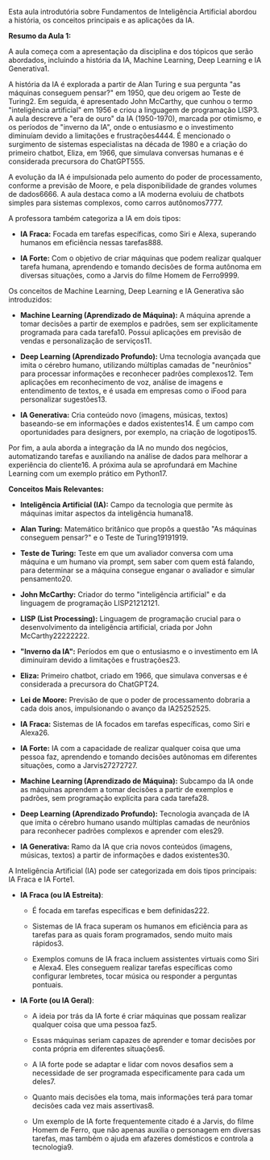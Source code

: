 Esta aula introdutória sobre Fundamentos de Inteligência Artificial abordou a história, os conceitos principais e as aplicações da IA.

**Resumo da Aula 1:**

A aula começa com a apresentação da disciplina e dos tópicos que serão abordados, incluindo a história da IA, Machine Learning, Deep Learning e IA Generativa1.

A história da IA é explorada a partir de Alan Turing e sua pergunta "as máquinas conseguem pensar?" em 1950, que deu origem ao Teste de Turing2. Em seguida, é apresentado John McCarthy, que cunhou o termo "inteligência artificial" em 1956 e criou a linguagem de programação LISP3. A aula descreve a "era de ouro" da IA (1950-1970), marcada por otimismo, e os períodos de "inverno da IA", onde o entusiasmo e o investimento diminuíam devido a limitações e frustrações4444. É mencionado o surgimento de sistemas especialistas na década de 1980 e a criação do primeiro chatbot, Eliza, em 1966, que simulava conversas humanas e é considerada precursora do ChatGPT555.

A evolução da IA é impulsionada pelo aumento do poder de processamento, conforme a previsão de Moore, e pela disponibilidade de grandes volumes de dados6666. A aula destaca como a IA moderna evoluiu de chatbots simples para sistemas complexos, como carros autônomos7777.

A professora também categoriza a IA em dois tipos:

- **IA Fraca:** Focada em tarefas específicas, como Siri e Alexa, superando humanos em eficiência nessas tarefas888.
    
- **IA Forte:** Com o objetivo de criar máquinas que podem realizar qualquer tarefa humana, aprendendo e tomando decisões de forma autônoma em diversas situações, como a Jarvis do filme Homem de Ferro9999.
    

Os conceitos de Machine Learning, Deep Learning e IA Generativa são introduzidos:

- **Machine Learning (Aprendizado de Máquina):** A máquina aprende a tomar decisões a partir de exemplos e padrões, sem ser explicitamente programada para cada tarefa10. Possui aplicações em previsão de vendas e personalização de serviços11.
    
- **Deep Learning (Aprendizado Profundo):** Uma tecnologia avançada que imita o cérebro humano, utilizando múltiplas camadas de "neurônios" para processar informações e reconhecer padrões complexos12. Tem aplicações em reconhecimento de voz, análise de imagens e entendimento de textos, e é usada em empresas como o iFood para personalizar sugestões13.
    
- **IA Generativa:** Cria conteúdo novo (imagens, músicas, textos) baseando-se em informações e dados existentes14. É um campo com oportunidades para designers, por exemplo, na criação de logotipos15.
    

Por fim, a aula aborda a integração da IA no mundo dos negócios, automatizando tarefas e auxiliando na análise de dados para melhorar a experiência do cliente16. A próxima aula se aprofundará em Machine Learning com um exemplo prático em Python17.

**Conceitos Mais Relevantes:**

- **Inteligência Artificial (IA):** Campo da tecnologia que permite às máquinas imitar aspectos da inteligência humana18.
    
- **Alan Turing:** Matemático britânico que propôs a questão "As máquinas conseguem pensar?" e o Teste de Turing19191919.
    
- **Teste de Turing:** Teste em que um avaliador conversa com uma máquina e um humano via prompt, sem saber com quem está falando, para determinar se a máquina consegue enganar o avaliador e simular pensamento20.
    
- **John McCarthy:** Criador do termo "inteligência artificial" e da linguagem de programação LISP21212121.
    
- **LISP (List Processing):** Linguagem de programação crucial para o desenvolvimento da inteligência artificial, criada por John McCarthy22222222.
    
- **"Inverno da IA":** Períodos em que o entusiasmo e o investimento em IA diminuíram devido a limitações e frustrações23.
    
- **Eliza:** Primeiro chatbot, criado em 1966, que simulava conversas e é considerada a precursora do ChatGPT24.
    
- **Lei de Moore:** Previsão de que o poder de processamento dobraria a cada dois anos, impulsionando o avanço da IA25252525.
    
- **IA Fraca:** Sistemas de IA focados em tarefas específicas, como Siri e Alexa26.
    
- **IA Forte:** IA com a capacidade de realizar qualquer coisa que uma pessoa faz, aprendendo e tomando decisões autônomas em diferentes situações, como a Jarvis27272727.
    
- **Machine Learning (Aprendizado de Máquina):** Subcampo da IA onde as máquinas aprendem a tomar decisões a partir de exemplos e padrões, sem programação explícita para cada tarefa28.
    
- **Deep Learning (Aprendizado Profundo):** Tecnologia avançada de IA que imita o cérebro humano usando múltiplas camadas de neurônios para reconhecer padrões complexos e aprender com eles29.
    
- **IA Generativa:** Ramo da IA que cria novos conteúdos (imagens, músicas, textos) a partir de informações e dados existentes30.

A Inteligência Artificial (IA) pode ser categorizada em dois tipos principais: IA Fraca e IA Forte1.

- **IA Fraca (ou IA Estreita)**:
    
    - É focada em tarefas específicas e bem definidas222.
        
    - Sistemas de IA fraca superam os humanos em eficiência para as tarefas para as quais foram programados, sendo muito mais rápidos3.
        
    - Exemplos comuns de IA fraca incluem assistentes virtuais como Siri e Alexa4. Eles conseguem realizar tarefas específicas como configurar lembretes, tocar música ou responder a perguntas pontuais.
        
- **IA Forte (ou IA Geral)**:
    
    - A ideia por trás da IA forte é criar máquinas que possam realizar qualquer coisa que uma pessoa faz5.
        
    - Essas máquinas seriam capazes de aprender e tomar decisões por conta própria em diferentes situações6.
        
    - A IA forte pode se adaptar e lidar com novos desafios sem a necessidade de ser programada especificamente para cada um deles7.
        
    - Quanto mais decisões ela toma, mais informações terá para tomar decisões cada vez mais assertivas8.
        
    - Um exemplo de IA forte frequentemente citado é a Jarvis, do filme Homem de Ferro, que não apenas auxilia o personagem em diversas tarefas, mas também o ajuda em afazeres domésticos e controla a tecnologia9.